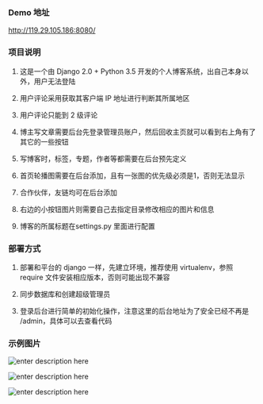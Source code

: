 ### Demo 地址
http://119.29.105.186:8080/

### 项目说明
1. 这是一个由 Django 2.0 + Python 3.5 开发的个人博客系统，出自己本身以外，用户无法登陆

2. 用户评论采用获取其客户端 IP 地址进行判断其所属地区

3. 用户评论只能到 2 级评论

4. 博主写文章需要后台先登录管理员账户，然后回收主页就可以看到右上角有了其它的一些按钮

5. 写博客时，标签，专题，作者等都需要在后台预先定义

6. 首页轮播图需要在后台添加，且有一张图的优先级必须是1，否则无法显示

7. 合作伙伴，友链均可在后台添加

8. 右边的小按钮图片则需要自己去指定目录修改相应的图片和信息

9. 博客的所属标题在settings.py 里面进行配置

### 部署方式

1. 部署和平台的 django 一样，先建立环境，推荐使用 virtualenv，参照 require 文件安装相应版本，否则可能出现不兼容

2. 同步数据库和创建超级管理员

3. 登录后台进行简单的初始化操作，注意这里的后台地址为了安全已经不再是 /admin，具体可以去查看代码

### 示例图片

![enter description here](https://github.com/PythonTra1nee/blog/blob/master/display/index.png?raw=true)

![enter description here](https://github.com/PythonTra1nee/blog/blob/master/display/detail.png?raw=true)

![enter description here](https://github.com/PythonTra1nee/blog/blob/master/display/course.png?raw=true)
